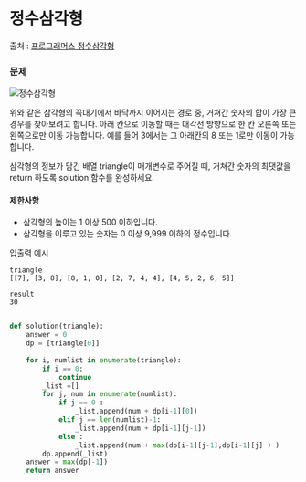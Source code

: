 # 정수삼각형
출처 : [프로그래머스 정수삼각형](https://programmers.co.kr/learn/courses/30/lessons/43105)

### 문제 
![정수삼각형](https://grepp-programmers.s3.amazonaws.com/files/production/97ec02cc39/296a0863-a418-431d-9e8c-e57f7a9722ac.png)

위와 같은 삼각형의 꼭대기에서 바닥까지 이어지는 경로 중, 거쳐간 숫자의 합이 가장 큰 경우를 찾아보려고 합니다. 아래 칸으로 이동할 때는 대각선 방향으로 한 칸 오른쪽 또는 왼쪽으로만 이동 가능합니다. 예를 들어 3에서는 그 아래칸의 8 또는 1로만 이동이 가능합니다.

삼각형의 정보가 담긴 배열 triangle이 매개변수로 주어질 때, 거쳐간 숫자의 최댓값을 return 하도록 solution 함수를 완성하세요.
#### 제한사항
- 삼각형의 높이는 1 이상 500 이하입니다.
- 삼각형을 이루고 있는 숫자는 0 이상 9,999 이하의 정수입니다.

입출력 예시
```
triangle	
[[7], [3, 8], [8, 1, 0], [2, 7, 4, 4], [4, 5, 2, 6, 5]]

result
30
```

```python

def solution(triangle):
    answer = 0
    dp = [triangle[0]]
    
    for i, numlist in enumerate(triangle):
        if i == 0: 
            continue
        _list =[]
        for j, num in enumerate(numlist):
            if j == 0 :
                _list.append(num + dp[i-1][0])
            elif j == len(numlist)-1:
                _list.append(num + dp[i-1][j-1])
            else :
                _list.append(num + max(dp[i-1][j-1],dp[i-1][j] ) )
        dp.append(_list)    
    answer = max(dp[-1])
    return answer

```